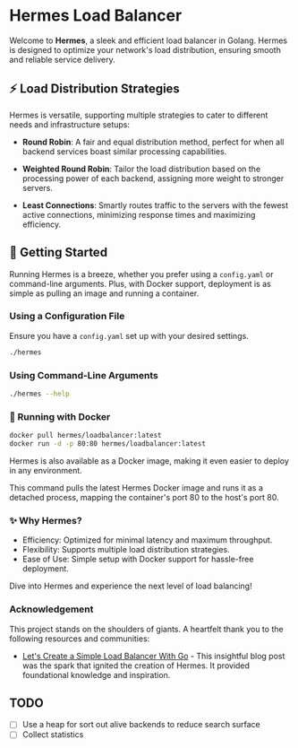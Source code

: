 # Hermes Load Balancer

Welcome to **Hermes**, a sleek and efficient load balancer in Golang. Hermes is designed to optimize your network's load distribution, ensuring smooth and reliable service delivery.

## :zap: Load Distribution Strategies

Hermes is versatile, supporting multiple strategies to cater to different needs and infrastructure setups:

- **Round Robin**: A fair and equal distribution method, perfect for when all backend services boast similar processing capabilities.

- **Weighted Round Robin**: Tailor the load distribution based on the processing power of each backend, assigning more weight to stronger servers.

- **Least Connections**: Smartly routes traffic to the servers with the fewest active connections, minimizing response times and maximizing efficiency.

## :rocket: Getting Started

Running Hermes is a breeze, whether you prefer using a `config.yaml` or command-line arguments. Plus, with Docker support, deployment is as simple as pulling an image and running a container.

### Using a Configuration File

Ensure you have a `config.yaml` set up with your desired settings.

```sh
./hermes
```

### Using Command-Line Arguments

```sh
./hermes --help
```

### :whale: Running with Docker

```sh
docker pull hermes/loadbalancer:latest
docker run -d -p 80:80 hermes/loadbalancer:latest
```

Hermes is also available as a Docker image, making it even easier to deploy in any environment.

This command pulls the latest Hermes Docker image and runs it as a detached process, mapping the container's port 80 to the host's port 80.

### :sparkles: Why Hermes?

- Efficiency: Optimized for minimal latency and maximum throughput.
- Flexibility: Supports multiple load distribution strategies.
- Ease of Use: Simple setup with Docker support for hassle-free deployment.

Dive into Hermes and experience the next level of load balancing!

### Acknowledgement 

This project stands on the shoulders of giants. A heartfelt thank you to the following resources and communities:

- [Let's Create a Simple Load Balancer With Go](https://kasvith.me/posts/lets-create-a-simple-lb-go/) - This insightful blog post was the spark that ignited the creation of Hermes. It provided foundational knowledge and inspiration.

## TODO

- [ ] Use a heap for sort out alive backends to reduce search surface
- [ ] Collect statistics
